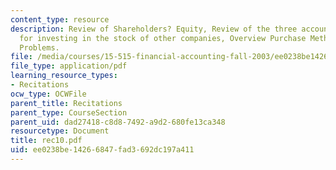```yaml
---
content_type: resource
description: Review of Shareholders? Equity, Review of the three accounting methods
  for investing in the stock of other companies, Overview Purchase Method and Sample
  Problems.
file: /media/courses/15-515-financial-accounting-fall-2003/ee0238be14266847fad3692dc197a411_rec10.pdf
file_type: application/pdf
learning_resource_types:
- Recitations
ocw_type: OCWFile
parent_title: Recitations
parent_type: CourseSection
parent_uid: dad27418-c8d8-7492-a9d2-680fe13ca348
resourcetype: Document
title: rec10.pdf
uid: ee0238be-1426-6847-fad3-692dc197a411
---
```


